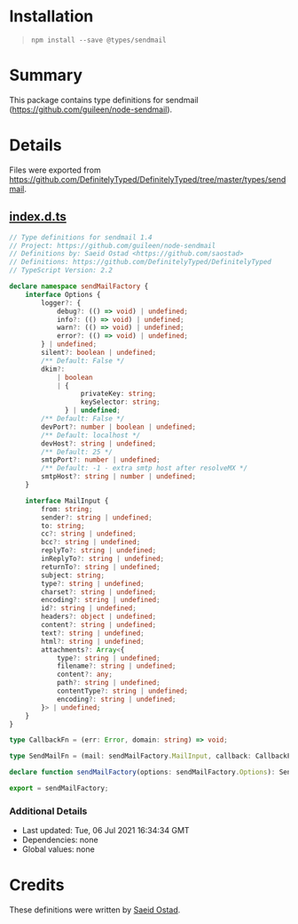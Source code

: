 # Installation
> `npm install --save @types/sendmail`

# Summary
This package contains type definitions for sendmail (https://github.com/guileen/node-sendmail).

# Details
Files were exported from https://github.com/DefinitelyTyped/DefinitelyTyped/tree/master/types/sendmail.
## [index.d.ts](https://github.com/DefinitelyTyped/DefinitelyTyped/tree/master/types/sendmail/index.d.ts)
````ts
// Type definitions for sendmail 1.4
// Project: https://github.com/guileen/node-sendmail
// Definitions by: Saeid Ostad <https://github.com/saostad>
// Definitions: https://github.com/DefinitelyTyped/DefinitelyTyped
// TypeScript Version: 2.2

declare namespace sendMailFactory {
    interface Options {
        logger?: {
            debug?: (() => void) | undefined;
            info?: (() => void) | undefined;
            warn?: (() => void) | undefined;
            error?: (() => void) | undefined;
        } | undefined;
        silent?: boolean | undefined;
        /** Default: False */
        dkim?:
            | boolean
            | {
                  privateKey: string;
                  keySelector: string;
              } | undefined;
        /** Default: False */
        devPort?: number | boolean | undefined;
        /** Default: localhost */
        devHost?: string | undefined;
        /** Default: 25 */
        smtpPort?: number | undefined;
        /** Default: -1 - extra smtp host after resolveMX */
        smtpHost?: string | number | undefined;
    }

    interface MailInput {
        from: string;
        sender?: string | undefined;
        to: string;
        cc?: string | undefined;
        bcc?: string | undefined;
        replyTo?: string | undefined;
        inReplyTo?: string | undefined;
        returnTo?: string | undefined;
        subject: string;
        type?: string | undefined;
        charset?: string | undefined;
        encoding?: string | undefined;
        id?: string | undefined;
        headers?: object | undefined;
        content?: string | undefined;
        text?: string | undefined;
        html?: string | undefined;
        attachments?: Array<{
            type?: string | undefined;
            filename?: string | undefined;
            content?: any;
            path?: string | undefined;
            contentType?: string | undefined;
            encoding?: string | undefined;
        }> | undefined;
    }
}

type CallbackFn = (err: Error, domain: string) => void;

type SendMailFn = (mail: sendMailFactory.MailInput, callback: CallbackFn) => void;

declare function sendMailFactory(options: sendMailFactory.Options): SendMailFn;

export = sendMailFactory;

````

### Additional Details
 * Last updated: Tue, 06 Jul 2021 16:34:34 GMT
 * Dependencies: none
 * Global values: none

# Credits
These definitions were written by [Saeid Ostad](https://github.com/saostad).
